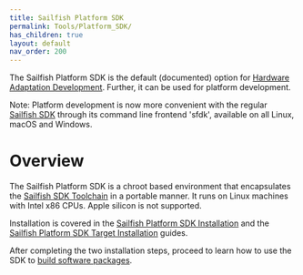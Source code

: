 ```yaml
---
title: Sailfish Platform SDK
permalink: Tools/Platform_SDK/
has_children: true
layout: default
nav_order: 200
---
```


The Sailfish Platform SDK is the default (documented) option for [Hardware Adaptation Development](/Tools/Hardware_Adaptation_Development_Kit). Further, it can be used for platform development.

Note: Platform development is now more convenient with the regular [Sailfish SDK](/Develop/Platform) through its command line frontend 'sfdk', available on all Linux, macOS and Windows.

# Overview

The Sailfish Platform SDK is a chroot based environment that encapsulates the [Sailfish SDK Toolchain](/Reference/Toolchain) in a portable manner. It runs on Linux machines with Intel x86 CPUs. Apple silicon is not supported.

Installation is covered in the [Sailfish Platform SDK Installation](/Tools/Platform_SDK/Installation) and the [Sailfish Platform SDK Target Installation](/Tools/Platform_SDK/Target_Installation) guides.

After completing the two installation steps, proceed to learn how to use the SDK to [build software packages](/Tools/Platform_SDK/Building_Packages).
